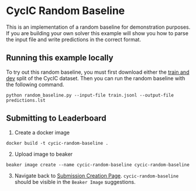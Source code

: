 # CycIC Random Baseline

This is an implementation of a random baseline for demonstration purposes.
If you are building your own solver this example will show you how to parse the input file and write predictions in the correct format.

## Running this example locally

To try out this random baseline, you must first download either the [train and dev](https://storage.googleapis.com/ai2-mosaic/public/cycic/CycIC-train-dev.zip) split of the CycIC dataset.  Then you can run the random baseline with the following command.

```
python random_baseline.py --input-file train.jsonl --output-file predictions.lst
```

## Submitting to Leaderboard

1. Create a docker image
```
docker build -t cycic-random-baseline .
```
2. Upload image to beaker
```
beaker image create --name cycic-random-baseline cycic-random-baseline
```
3. Navigate back to [Submission Creation Page](https://leaderboard.allenai.org/cycic/submission/create).
`cycic-random-baseline` should be visible in the `Beaker Image` suggestions. 
